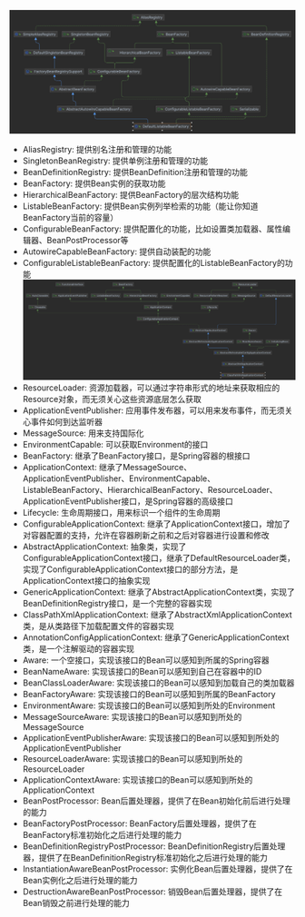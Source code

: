 ![DefaultListableBeanFactory.png](./picture/DefaultListableBeanFactory.png)
* AliasRegistry: 提供别名注册和管理的功能
* SingletonBeanRegistry: 提供单例注册和管理的功能
* BeanDefinitionRegistry: 提供BeanDefinition注册和管理的功能
* BeanFactory: 提供Bean实例的获取功能
* HierarchicalBeanFactory: 提供BeanFactory的层次结构功能
* ListableBeanFactory: 提供Bean实例列举检索的功能（能让你知道BeanFactory当前的容量）
* ConfigurableBeanFactory: 提供配置化的功能，比如设置类加载器、属性编辑器、BeanPostProcessor等
* AutowireCapableBeanFactory: 提供自动装配的功能
* ConfigurableListableBeanFactory: 提供配置化的ListableBeanFactory的功能
![ClassPathXmlApplicationContext.png](./picture/ClassPathXmlApplicationContext.png)
* ResourceLoader: 资源加载器，可以通过字符串形式的地址来获取相应的Resource对象，而无须关心这些资源底层怎么获取
* ApplicationEventPublisher: 应用事件发布器，可以用来发布事件，而无须关心事件如何到达监听器
* MessageSource: 用来支持国际化
* EnvironmentCapable: 可以获取Environment的接口
* BeanFactory: 继承了BeanFactory接口，是Spring容器的根接口
* ApplicationContext: 继承了MessageSource、ApplicationEventPublisher、EnvironmentCapable、ListableBeanFactory、HierarchicalBeanFactory、ResourceLoader、ApplicationEventPublisher接口，是Spring容器的高级接口
* Lifecycle: 生命周期接口，用来标识一个组件的生命周期
* ConfigurableApplicationContext: 继承了ApplicationContext接口，增加了对容器配置的支持，允许在容器刷新之前和之后对容器进行设置和修改
* AbstractApplicationContext: 抽象类，实现了ConfigurableApplicationContext接口，继承了DefaultResourceLoader类，实现了ConfigurableApplicationContext接口的部分方法，是ApplicationContext接口的抽象实现
* GenericApplicationContext: 继承了AbstractApplicationContext类，实现了BeanDefinitionRegistry接口，是一个完整的容器实现
* ClassPathXmlApplicationContext: 继承了AbstractXmlApplicationContext类，是从类路径下加载配置文件的容器实现
* AnnotationConfigApplicationContext: 继承了GenericApplicationContext类，是一个注解驱动的容器实现
* Aware: 一个空接口，实现该接口的Bean可以感知到所属的Spring容器
* BeanNameAware: 实现该接口的Bean可以感知到自己在容器中的ID
* BeanClassLoaderAware: 实现该接口的Bean可以感知到加载自己的类加载器
* BeanFactoryAware: 实现该接口的Bean可以感知到所属的BeanFactory
* EnvironmentAware: 实现该接口的Bean可以感知到所处的Environment
* MessageSourceAware: 实现该接口的Bean可以感知到所处的MessageSource
* ApplicationEventPublisherAware: 实现该接口的Bean可以感知到所处的ApplicationEventPublisher
* ResourceLoaderAware: 实现该接口的Bean可以感知到所处的ResourceLoader
* ApplicationContextAware: 实现该接口的Bean可以感知到所处的ApplicationContext
* BeanPostProcessor: Bean后置处理器，提供了在Bean初始化前后进行处理的能力
* BeanFactoryPostProcessor: BeanFactory后置处理器，提供了在BeanFactory标准初始化之后进行处理的能力
* BeanDefinitionRegistryPostProcessor: BeanDefinitionRegistry后置处理器，提供了在BeanDefinitionRegistry标准初始化之后进行处理的能力
* InstantiationAwareBeanPostProcessor: 实例化Bean后置处理器，提供了在Bean实例化之后进行处理的能力
* DestructionAwareBeanPostProcessor: 销毁Bean后置处理器，提供了在Bean销毁之前进行处理的能力